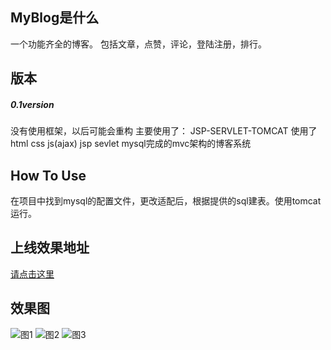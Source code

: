 ## MyBlog是什么
一个功能齐全的博客。
包括文章，点赞，评论，登陆注册，排行。
## 版本
##### 0.1version
没有使用框架，以后可能会重构
主要使用了：
JSP-SERVLET-TOMCAT
使用了html css js(ajax) jsp sevlet mysql完成的mvc架构的博客系统
## How To Use
在项目中找到mysql的配置文件，更改适配后，根据提供的sql建表。使用tomcat运行。
## 上线效果地址
   [请点击这里](http://mykaleidoscope.xin/ "Blog") 
## 效果图
![图1](https://github.com/BlackmodeN/JAVA-Blog/blob/master/WebRoot/img/01.png)
![图2](https://github.com/BlackmodeN/JAVA-Blog/blob/master/WebRoot/img/02.png)
![图3](https://github.com/BlackmodeN/JAVA-Blog/blob/master/WebRoot/img/03.png)



